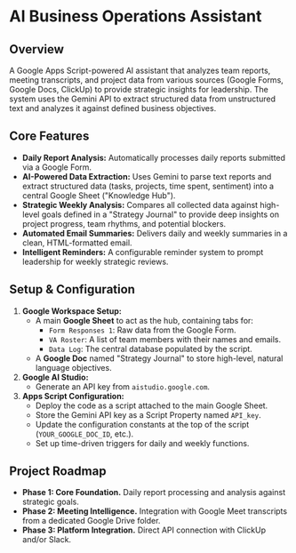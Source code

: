 # AI Business Operations Assistant

## Overview

A Google Apps Script-powered AI assistant that analyzes team reports, meeting transcripts, and project data from various sources (Google Forms, Google Docs, ClickUp) to provide strategic insights for leadership. The system uses the Gemini API to extract structured data from unstructured text and analyzes it against defined business objectives.

## Core Features

- **Daily Report Analysis:** Automatically processes daily reports submitted via a Google Form.
- **AI-Powered Data Extraction:** Uses Gemini to parse text reports and extract structured data (tasks, projects, time spent, sentiment) into a central Google Sheet ("Knowledge Hub").
- **Strategic Weekly Analysis:** Compares all collected data against high-level goals defined in a "Strategy Journal" to provide deep insights on project progress, team rhythms, and potential blockers.
- **Automated Email Summaries:** Delivers daily and weekly summaries in a clean, HTML-formatted email.
- **Intelligent Reminders:** A configurable reminder system to prompt leadership for weekly strategic reviews.

## Setup & Configuration

1.  **Google Workspace Setup:**
    * A main **Google Sheet** to act as the hub, containing tabs for:
        * `Form Responses 1`: Raw data from the Google Form.
        * `VA Roster`: A list of team members with their names and emails.
        * `Data Log`: The central database populated by the script.
    * A **Google Doc** named "Strategy Journal" to store high-level, natural language objectives.
2.  **Google AI Studio:**
    * Generate an API key from `aistudio.google.com`.
3.  **Apps Script Configuration:**
    * Deploy the code as a script attached to the main Google Sheet.
    * Store the Gemini API key as a Script Property named `API_key`.
    * Update the configuration constants at the top of the script (`YOUR_GOOGLE_DOC_ID`, etc.).
    * Set up time-driven triggers for daily and weekly functions.

## Project Roadmap

-   **Phase 1: Core Foundation.** Daily report processing and analysis against strategic goals.
-   **Phase 2: Meeting Intelligence.** Integration with Google Meet transcripts from a dedicated Google Drive folder.
-   **Phase 3: Platform Integration.** Direct API connection with ClickUp and/or Slack.

